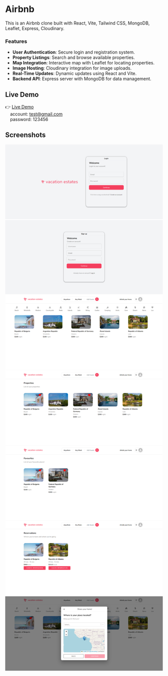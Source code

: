# Airbnb

This is an Airbnb clone built with React, Vite, Tailwind CSS, MongoDB, Leaflet, Express, Cloudinary.

### Features

- **User Authentication**: Secure login and registration system.
- **Property Listings**: Search and browse available properties.
- **Map Integration**: Interactive map with Leaflet for locating properties.
- **Image Hosting**: Cloudinary integration for image uploads.
- **Real-Time Updates**: Dynamic updates using React and Vite.
- **Backend API**: Express server with MongoDB for data management.

## Live Demo

👉 [Live Demo](https://airbnb-clone-pi-khaki.vercel.app/) <br>
&nbsp;&nbsp;&nbsp;&nbsp;account: test@gmail.com<br>
&nbsp;&nbsp;&nbsp;&nbsp;password: 123456

## Screenshots

![Login](assets/login.png)
![Sign-up](assets/sign-up.png)
![Home Page](assets/Home.png)
![Properties](assets/my-properties.png)
![Favourites](assets/favourites.png)
![Reservations](assets/reservations.png)
![Property Listing](assets/listing-property.png)
